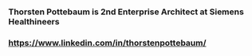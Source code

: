 ### Thorsten Pottebaum is 2nd Enterprise Architect at Siemens Healthineers

### https://www.linkedin.com/in/thorstenpottebaum/
